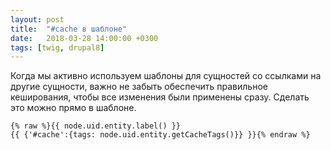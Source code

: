 ```yaml
---
layout: post
title:  "#cache в шаблоне"
date:   2018-03-28 14:00:00 +0300
tags: [twig, drupal8]
---
```


Когда мы активно используем шаблоны для сущностей
со ссылками на другие сущности, важно не забыть обеспечить
правильное кеширования, чтобы все изменения были применены сразу.
Сделать это можно прямо в шаблоне.

```twig
{% raw %}{{ node.uid.entity.label() }}
{{ {'#cache':{tags: node.uid.entity.getCacheTags()}} }}{% endraw %}
```